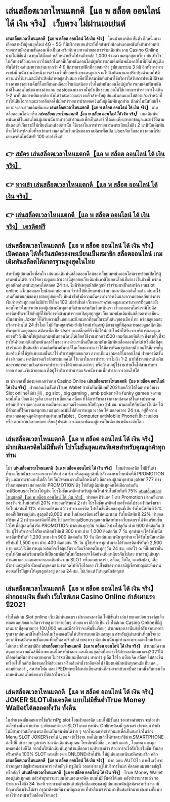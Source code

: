 # เล่นสล็อตเวลาไหนแตกดี【แอ พ สล็อต ออนไลน์ ได้ เงิน จริง】  เว็บตรง ไม่ผ่านเอเย่นต์

**เล่นสล็อตเวลาไหนแตกดี【แอ พ สล็อต ออนไลน์ ได้ เงิน จริง】** โอนฝากเครดิต ขั้นต่ำ  อีกหนึ่งทางเลือกสำหรับผู้คนยุคใหม่ 4G – 5G ที่มีบริการแสนประทับใจสำหรับนักเล่นเกมพนันที่เข้ามาร่วมทำรายการสมัครตามขั้นตอนเพื่อเป็นสมาชิกกับทางทางค่ายของเราร่วมเดิมพัน เกม Casino Online ฝากไม่มีขั้นต่ำ ลงทุนได้ตั้งแต่ หลักหน่วยขึ้นไปจนถึงหลัก 1,000 ร่วมความสนุกสุดเหวี่ยง บันเทิงใจไปกับทางตัวเกมของเราได้แล้วในตอนี้เว็บพนันออนไลน์ผู้บริการเกมเดิมพันพนันคาสิโนที่เปิดให้ผู้เดิมพันได้ร่วมเล่นมายาวนานมากกว่า 4 ปี มีภาพกราฟฟิกที่สวยสมจริง รูปแบบระบบ 3 มิติ
อีกทั้งทางทางเรายังมี พนักงานมือหนึ่งการสร้างเว็บที่คอยบริการและดูแล  รวมไปถึงพัฒนาและปรับปรุงตัวเกมให้มีความน่าใช้งานและมีประสิทธิภาพอยู่สม่ำเสมอ เพื่อที่ให้สมาชิกที่เข้ามาใช้บริการได้รับการปรนนิบัติจากทางค่ายเราอย่างเต็มที่โดยที่ขาดเหลืออะไรแม้แต่น้อย เว็บไซต์พนันออนไลน์ผู้บริการเกมเดิมพันพนันคาสิโนออนไลน์ของทางค่ายเกม casioของทางเรานั้นยังเป็นระบบ ออโต้ใช้เวลาการทำรายการไม่เกิน 1-2 นาที ต่อการเติมเครดิต นับได้ว่าสะดวกและรวดเร็วสำหรับผู้เล่นแน่นอนและไม่ต้องแจ้งเจ้าหน้าที่ทำให้เสียโอกาสและเวลาอีกต่อไปเมื่อทำรายการฝากยอดเงินกับผู้เดิมพันทุกท่าน
นักล่าโบนัสที่สนใจอยากจะลองร่วมเดิมพันเกม **เล่นสล็อตเวลาไหนแตกดี【แอ พ สล็อต ออนไลน์ ได้ เงิน จริง】** เกมสล็อตออนไลน์ หรือ ***เล่นสล็อตเวลาไหนแตกดี【แอ พ สล็อต ออนไลน์ ได้ เงิน จริง】*** เกมเดิมพันพนันคาสิโนออนไลน์ผู้เล่นพนันสามารถเข้าร่วมมาเพื่อเป็นสมาชิกได้เลยเพียงกรอกข้อมูลและปรัวัติตามขั้นตอนที่เว็บเรามีให้เพียงนิดหน่อยเท่านั้น ใช้เวลาในการทำรายการลงทะเบียนไม่ถึง 2 นาทีนักเดิมพันก็จะได้รับรหัสเพื่อที่จะเข้ามาร่วมเล่นกับเว็บพนันของเราสมัครเพื่อเปิด Userกับเว็บของเราตอนนี้รับเลยเครดิตโบนัสฟรี 100 เปอร์เซ็นต์ 

## 👉 [สมัคร เล่นสล็อตเวลาไหนแตกดี【แอ พ สล็อต ออนไลน์ ได้ เงิน จริง】](https://archa888.com/)
## 👉 [ทางเข้า เล่นสล็อตเวลาไหนแตกดี【แอ พ สล็อต ออนไลน์ ได้ เงิน จริง】](https://archa888.com/)
## 👉 [เล่นสล็อตเวลาไหนแตกดี【แอ พ สล็อต ออนไลน์ ได้ เงิน จริง】 เครดิตฟรี](https://archa888.com/)

## เล่นสล็อตเวลาไหนแตกดี【แอ พ สล็อต ออนไลน์ ได้ เงิน จริง】 เปิดตลอด ได้ทั้งวันสมัครลงทะเบียนเป็นสมาชิก สล็อตออนไลน์ เกมเดิมพันสล็อตได้มาตรฐานสูงสุดในไทย

สำหรับผู้เล่นคนใดที่สนใจ เล่นเกมเดิมพันสล็อตออนไลน์ของเว็บเกมพนันออนไลน์เราพร้อมเปิดให้ผู้เล่นพนันได้รับการให้ความดูแลแล้วเวลานี้สุดยอดเว็บเดิมพันคาสิโนออนไลน์ที่มาแรงในช่วงนี้ พร้อมดูแลนักเล่นพนันทุกคนได้ตลอด 24 ชม. ไม่มีวันหยุดนักขัตฤกษ์ เข้าร่วมมาเป็นสมาชิก เกมslot online แจ็กพอตและโบนัสแตกบ่อยมาก จึงทำให้มีเซียนพนันจำนวนมากติดอกติดใจแล้วกลับมาใช้งานกับค่ายเกมของเราต่ออยู่บ่อยครั้ง มิหนำซ้ำยังมีความมั่นคงทางการเงินและความปลอดภัยทางการเงินจ่ายจริงทุกยอดไม่มีประวัติโกง 100 เปอร์เซ็นต์ เว็บของเราครอบคลุมและครบวงจรที่สุดและยังตอบโจทย์ในการเล่นของผู้เล่นพนันทุกคนที่เข้ามาเล่นกับเว็บพนันเรา
เว็บเกมออนไลน์เรามีโบนัสเครดิตฟรีแจกให้กับผู้ที่ใช้บริการที่เข้ามาทำรายกเปิดยูสทุกยูส เว็บเกมพนันเดิมพันสล็อตลงทะเบียนเป็นสมาชิก Joker ที่ได้รับความชื่นชอบและนิยมมากที่สุดเป็นระดับต้นๆของเมืองไทย พร้อมดูแลและบริการท่านได้ 24 ชั่วโมง ไม่มีวันหยุดพร้อมยังมีเจ้าหน้าที่และผู้เชี่ยวชาญที่มีคุณภาพคอยดูแลนักเดิมพันทุกท่านอยู่ตลอด สมัครเพื่อเปิด User เกมสล็อตพีจี เพื่อให้นักล่าโบนัสได้รับการบริการและดูแลอย่างทั่วถึงมีเกมให้ผู้เล่นเกมพนันออนไลน์ได้เลือกใช้งานมากกว่า500 เกมกันเลยทีเดียว
สิ่งสำคัญที่จะทำให้ค่ายเกมเดิมพันพนันคาสิโนของทางค่ายเรานั้นเป็นเกมพนันเดิมพันสล็อตออนไลน์น่าเชื่อถือที่สุด เข้าร่วมมาเป็นสมาชิก  เกมเดิมพันพนันคาสิโนเว็บของทางเราได้มีการพัฒนารูปแบบตัวเกมให้มีภาพที่ดูสมจริงเพื่อให้รูปแบบเกมนั้นน่าใช้บริการอยู่ตลอดเวลา ลงทะเบียน เกมคาสิโนออนไลน์ ฝากเครดิตขั้นต่ำ ฝากถอน เครดิตรวดเร็วด้วยระบบออโต้ ใช้เวลาในการทำรายการไม่ถึง 1-2 นาทีทั้งรายการเติมเงินและรายการถอนเงินสามารถทำรายการได้ด้วยตนเองง่ายๆ หรือถ้าหากผู้ใช้งานท่านใดไม่สามารถทำรายการถอนเงินด้วยตนเองได้ผู้ใช้บริการสามารถแจ้งพนักงานเพื่อทำรายการถอนให้ได้

ณ ช่วงเวลานี้ต้องบอกเลยว่าเกม  Casino Online **เล่นสล็อตเวลาไหนแตกดี【แอ พ สล็อต ออนไลน์ ได้ เงิน จริง】** ฝากถอนเงินขั้นต่ำTrue Wallet กำลังเป็นที่นิยมปี2021เลยก็ว่าได้โดยทางเว็บเรา Slot onlineได้นำ  jili , pg slot , big gaming , amb poker หรือ funky games จุดรวมเกมไฮโล ป๊อกเด้ง รูเล็ต บาคาร่า แบ็กแจ๊ค สล็อต ที่ได้การรับรองจากจากบ่อนคาสิโนต่างประเทศ พร้อมบริการสุดความสามารถมั่นคงและรวดเร็วคอยแก้ไขปัญหา 24 ชม. มามอบให้กับนักล่าโบนัส ได้มีตัวเกมที่ให้ความสนุกสนานสนุกและมันไปกับการหมุนวงวล้อ ได้ ตลอดเวลา 24 ชม. อยู่ที่ความสะดวกของคุณลูกค้าทุกท่านผ่านบนTablet , Computer และMobile Phoneที่เป็นระบบios หรือ androidแบบพกพา เรียนรู้ประสบการณ์และพัฒนาสู่การเป็นนักเล่นพนันระดับโลก

## เล่นสล็อตเวลาไหนแตกดี【แอ พ สล็อต ออนไลน์ ได้ เงิน จริง】 ฝากเติมเครดิตไม่มีขั้นต่ำ โปรโมชั่นสุดแสนพิเศษสำหรับคุณลูกค้าทุกท่าน

โปร **เล่นสล็อตเวลาไหนแตกดี【แอ พ สล็อต ออนไลน์ ได้ เงิน จริง】** โอนฝากเครดิต ไม่มีขั้นต่ำ ที่ทางเว็บพนันของเราอยากจะให้แก่  สมาชิก หรือคุณลูกค้าที่กำลังมองหาเว็บพนันที่มี  PROMOTION ดีๆ และการแจกแบบไม่กั๊ก ให้เว็บไซต์ของเราเป็นอีกหนึ่งตัวเลือกของผู้เล่นทุกท่าน joker 777 ทางเว็บเกมของเรา ขอบอกกับ PROMOTION ดีๆ ให้กับผู้เดิมพันทุกคนได้เลือกเล่นกัน จะมีBonusอะไรบ้างไปดูกัน
โปรโมชั่นเครดิตสำหรับผู้เล่นใหม่ รับโบนัสทันที 75% [เล่นสล็อตเวลาไหนแตกดี【แอ พ สล็อต ออนไลน์ ได้ เงิน จริง】](https://archa888.com/) ทำยอดเทิร์นแค่ 1 เท่า
 Promotion ฝากครั้งแรกของวัน รับโบนัสทันที 20% ทำยอดเทิร์นแค่ 2 เท่า
โปรโมชั่นเครดิตฝากครั้งต่อไปของฝากครั้งแรก รับโบนัสทันที 11% ทำยอดเทิร์นแค่ 2 เท่าของเครดิต
โปรโมชั่นคืนยอดทุนที่เสีย รับโบนัสทันที 5% ยอดที่เสียจากผู้เล่น สูงสุดถึง8,000 บาท
โบนัสเครดิตแชร์ให้คนมาเล่น รับโบนัสทันที 22% ทำยอดเทิร์นแค่ 2 เท่าของเครดิตที่ได้รับไป
และท้ายสุดBonusสุดแสนพิศษที่ทางเว็บของเราได้จัดเตรียมขึ้นไว้ให้เพื่อผู้เล่นที่น่ารัก  PROMOTION ฝากเล่นทุกๆวัน จะมีอะไรบ้างไปดูกัน
ฝาก 600 ติดต่อกัน 3 วัน ผู้ใช้บริการจะได้รับเครดิตฟรีทันที 300 บาท
ฝาก 1,000 ติดต่อกัน 7 วัน ทุกท่านจะได้รับโบนัสเครดิตฟรีทันที 1,200 บาท
ฝาก 900 ติดต่อกัน 10 วัน นักเล่นเกมพนันทุกท่านจะได้รับโบนัสเครดิตฟรีทันที 1,500 บาท
ฝาก 400 ติดต่อกัน 15 วัน ผู้ใช้บริการทุกท่านจะได้รับเครดิตฟรีทันที 2,500 บาท
และก็ยังมีการหมุนวงล้อที่จะได้ลุ้นรับรางวัลแจ็กพอตในทุกๆวัน 24 ชม. บอกไว้ ณ ที่นี้เลยว่าคืนทุนให้กับเหล่าเซียนพนันที่เป็นสมาชิกกับในเว็บของเราได้อย่างเต็มเหนี่ยวกันไปเลย หากว่าผู้เล่นทุกท่านอยากลองและอยากจะลงเดิมพัน เกม SLOT หรือเกมบาคาร่า, สล็อต, ไฮโล, เกมยิงปลา, เสือมังกร และรูเล็ต นักพนันทุกคนสามารถกดไปที่เว็บได้เลย เว็บไซต์ของทางเรามีผู้เชี่ยวชาญและทีมงานคอยแก้ไขปัญหาให้คุณลูกค้าอยู่ ตลอด 24 ชม. ไม่เว้นแต่วันหยุดนักขัตฤกษ์

## เล่นสล็อตเวลาไหนแตกดี【แอ พ สล็อต ออนไลน์ ได้ เงิน จริง】 ฝากถอนเงิน ขั้นต่ำ  เว็บไซต์เกม  Casino Online กำลังมาแรงปี2021

เว็บไซต์เกม Slot online เว็บเดิมพันของเรา ฝากถอนเครดิต ไม่มีขั้นต่ำ เล่นง่ายแตกบ่อย รางวัลแจ็กพอตแตกบ่อยและอัตราจ่ายสูงกว่าค่ายอื่นๆ ค่ายของเราถือว่าเป็น เว็บไซต์เกม  Casino Onlineที่มีผู้เล่นมากที่สุดมากกว่า 100,000 คนและมีถ้าทีว่าจะเพิ่มขึ้นเรื่อยๆ ตัวเกมของเรานั้นยังได้รับจากมาตราฐานจากบ่อนคาสิโนทั่วโลกในเรื่องของเปิดให้บริการเกมพนันและดูแล สำหรับผู้เล่นพนันที่สนใจและอยากที่จะสมัครตามขั้นตอนเพื่อเป็นสมาชิกกับค่ายของเรา นักเล่นพนันทุกท่านสามารถแอดไลน์เข้ามาได้เลย
	มาลิ้มรสชาติถึง **เล่นสล็อตเวลาไหนแตกดี【แอ พ สล็อต ออนไลน์ ได้ เงิน จริง】** ตัวเกมมีความสนุกและความมันส์ที่มีภาพและเนื้อหาที่น่าลอง และมีเกมสุดฮิตที่มาแรงให้กับยอดนิยมมาแรง2021ได้เลือกเดิมพันอย่างหลากหลาย  ไม่ว่าจะเป็นเกมป๊อกเด้ง บาคาร่า รูเล็ต ไฮโล แบ็กแจ๊ค สล็อต ไม่ต้องขึ้นเครื่องไปไกลถึงเมืองนอกให้เสียเวลา หรือเสียค่านั่งรถอีกต่อไป เพียงแค่นักพนันทุกคนมีแท็บเลต , คอมพิวเตอร์ , สมาร์ทโฟน และ iPEDพกพาได้เหล่าเซียนพนันก็สามารถเข้ามาเป็นส่วนหนึ่งกับทางเว็บเกมพนันออนไลน์ของเราได้แล้วในขณะนี้

## เล่นสล็อตเวลาไหนแตกดี【แอ พ สล็อต ออนไลน์ ได้ เงิน จริง】 JOKER SLOTเติมเครดิต แบบไม่มีขั้นต่ำTrue Money Walletได้ตลอดทั้งวัน ทั้งคืน

ในส่วนของขั้นตอนการใช้บริการPg slot โอนฝากเครดิต แบบไม่มีขั้นต่ำ ของทางค่ายเรา จะต้องทำอะไรบ้างนั้น แบบง่าย ๆ เพียงแค่ค่ายเราSLOTเกมการพนัน Onlineต้องมี ยูสเซอร์ เข้าระบบ ถ้ายังไม่มีสามารถสมัครลงทะเบียนเป็นสมาชิกได้ง่าย ๆ จากโหมดการเข้าร่วมมาเพื่อเป็นสมาชิกในช่อง Menu SLOT JOKERจึงจะได้ User เข้าใช้งาน พอได้มาแล้วให้ทำตามวิธีผ่านSMARTPHONE ต่อไปนี้
เข้าระบบ ยูสเซอร์  ของนักเดิมพันทุกคน โทรศัพท์มือถือ , คอมพิวเตอร์ , ไอแพด และทุกแพลตฟอร์มก็ได้
จากนั้นให้นักเดิมพันทุกท่านเลือกความประสงค์ว่า ต้องการจะได้รับโปรโมชั่น รับเลยฟรีเครดิต 100% SLOT เกมเสี่ยงดวงONLONEหรือไม่รับ
ให้ผู้เล่นเกมพนันสมัครสมาชิก คลิก **เล่นสล็อตเวลาไหนแตกดี【แอ พ สล็อต ออนไลน์ ได้ เงิน จริง】** ฝาก ถอน AUTOไว ภาพในเว็บจะปรากฏเลขบัญชีพร้อมธนาคาร หรือบัญชี ทรูมันนี่ วอเลท ของผู้ให้บริการขึ้นมา
คัดลอกหมายเลขบัญชี หรือบัญชี **เล่นสล็อตเวลาไหนแตกดี【แอ พ สล็อต ออนไลน์ ได้ เงิน จริง】** True Money Wallet ของผู้เล่นทุกคน แล้วทำธุรกรรมระบบโอนถอนเครดิต แบบไม่มีขั้นต่ำได้เลย
หลังทำรายการแล้ว รอประมาณไม่ถึง 34 วินาที ระบบจะเติมเงินเข้าบัญชีสล็อตxoของผู้เล่นเกมพนันผู้สมัครสมาชิก
หากมีปัญหาเรื่องเงินไม่เข้า กรุณาติดต่อทีมงานที่คุณภาพ ที่ทำเรื่องเข้าร่วมมาเป็นสมาชิกผ่านช่องทางที่แนบเอาไว้ทางหน้าเว็บสล็อตโจ๊กเกอร์


